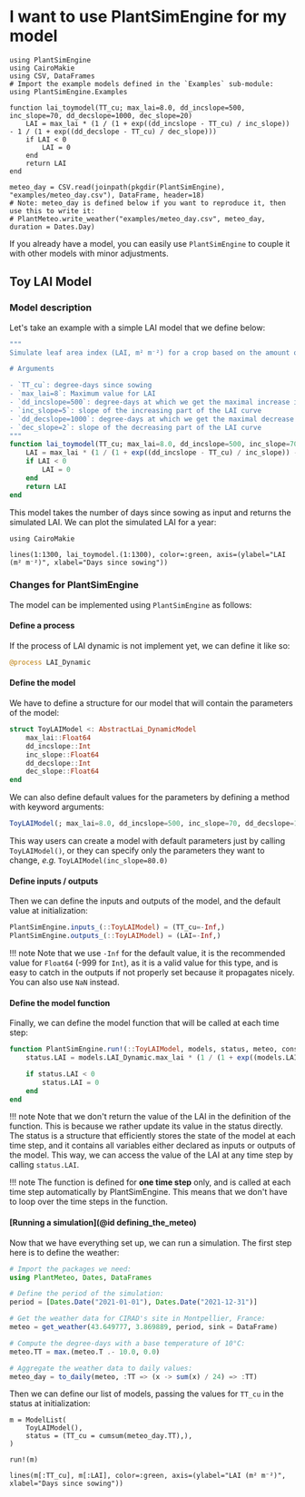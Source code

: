 # I want to use PlantSimEngine for my model

```@setup mymodel
using PlantSimEngine
using CairoMakie
using CSV, DataFrames
# Import the example models defined in the `Examples` sub-module:
using PlantSimEngine.Examples

function lai_toymodel(TT_cu; max_lai=8.0, dd_incslope=500, inc_slope=70, dd_decslope=1000, dec_slope=20)
    LAI = max_lai * (1 / (1 + exp((dd_incslope - TT_cu) / inc_slope)) - 1 / (1 + exp((dd_decslope - TT_cu) / dec_slope)))
    if LAI < 0
        LAI = 0
    end
    return LAI
end

meteo_day = CSV.read(joinpath(pkgdir(PlantSimEngine), "examples/meteo_day.csv"), DataFrame, header=18)
# Note: meteo_day is defined below if you want to reproduce it, then use this to write it:
# PlantMeteo.write_weather("examples/meteo_day.csv", meteo_day, duration = Dates.Day)
```

If you already have a model, you can easily use `PlantSimEngine` to couple it with other models with minor adjustments.

## Toy LAI Model 

### Model description

Let's take an example with a simple LAI model that we define below:

```julia
"""
Simulate leaf area index (LAI, m² m⁻²) for a crop based on the amount of degree-days since sowing with a simple double-logistic function.

# Arguments

- `TT_cu`: degree-days since sowing
- `max_lai=8`: Maximum value for LAI
- `dd_incslope=500`: degree-days at which we get the maximal increase in LAI
- `inc_slope=5`: slope of the increasing part of the LAI curve
- `dd_decslope=1000`: degree-days at which we get the maximal decrease in LAI
- `dec_slope=2`: slope of the decreasing part of the LAI curve
"""
function lai_toymodel(TT_cu; max_lai=8.0, dd_incslope=500, inc_slope=70, dd_decslope=1000, dec_slope=20)
    LAI = max_lai * (1 / (1 + exp((dd_incslope - TT_cu) / inc_slope)) - 1 / (1 + exp((dd_decslope - TT_cu) / dec_slope)))
    if LAI < 0
        LAI = 0
    end
    return LAI
end
```

This model takes the number of days since sowing as input and returns the simulated LAI. We can plot the simulated LAI for a year:

```@example mymodel
using CairoMakie

lines(1:1300, lai_toymodel.(1:1300), color=:green, axis=(ylabel="LAI (m² m⁻²)", xlabel="Days since sowing"))
```

### Changes for PlantSimEngine

The model can be implemented using `PlantSimEngine` as follows:

#### Define a process

If the process of LAI dynamic is not implement yet, we can define it like so:

```julia
@process LAI_Dynamic
```

#### Define the model

We have to define a structure for our model that will contain the parameters of the model:

```julia
struct ToyLAIModel <: AbstractLai_DynamicModel
    max_lai::Float64
    dd_incslope::Int
    inc_slope::Float64
    dd_decslope::Int
    dec_slope::Float64
end
```

We can also define default values for the parameters by defining a method with keyword arguments:

```julia
ToyLAIModel(; max_lai=8.0, dd_incslope=500, inc_slope=70, dd_decslope=1000, dec_slope=20) = ToyLAIModel(max_lai, dd_incslope, inc_slope, dd_decslope, dec_slope)
```

This way users can create a model with default parameters just by calling `ToyLAIModel()`, or they can specify only the parameters they want to change, *e.g.* `ToyLAIModel(inc_slope=80.0)`

#### Define inputs / outputs

Then we can define the inputs and outputs of the model, and the default value at initialization:

```julia
PlantSimEngine.inputs_(::ToyLAIModel) = (TT_cu=-Inf,)
PlantSimEngine.outputs_(::ToyLAIModel) = (LAI=-Inf,)
```

!!! note
    Note that we use `-Inf` for the default value, it is the recommended value for `Float64` (-999 for `Int`), as it is a valid value for this type, and is easy to catch in the outputs if not properly set because it propagates nicely. You can also use `NaN` instead.

#### Define the model function

Finally, we can define the model function that will be called at each time step:

```julia
function PlantSimEngine.run!(::ToyLAIModel, models, status, meteo, constants=nothing, extra=nothing)
    status.LAI = models.LAI_Dynamic.max_lai * (1 / (1 + exp((models.LAI_Dynamic.dd_incslope - status.TT_cu) / model.LAI_Dynamic.inc_slope)) - 1 / (1 + exp((models.LAI_Dynamic.dd_decslope - status.TT_cu) / models.LAI_Dynamic.dec_slope)))

    if status.LAI < 0
        status.LAI = 0
    end
end
```

!!! note
    Note that we don't return the value of the LAI in the definition of the function. This is because we rather update its value in the status directly. The status is a structure that efficiently stores the state of the model at each time step, and it contains all variables either declared as inputs or outputs of the model. This way, we can access the value of the LAI at any time step by calling `status.LAI`.

!!! note
    The function is defined for **one time step** only, and is called at each time step automatically by PlantSimEngine. This means that we don't have to loop over the time steps in the function.

#### [Running a simulation](@id defining_the_meteo)

Now that we have everything set up, we can run a simulation. The first step here is to define the weather:

```julia
# Import the packages we need:
using PlantMeteo, Dates, DataFrames

# Define the period of the simulation:
period = [Dates.Date("2021-01-01"), Dates.Date("2021-12-31")]

# Get the weather data for CIRAD's site in Montpellier, France:
meteo = get_weather(43.649777, 3.869889, period, sink = DataFrame)

# Compute the degree-days with a base temperature of 10°C:
meteo.TT = max.(meteo.T .- 10.0, 0.0)

# Aggregate the weather data to daily values:
meteo_day = to_daily(meteo, :TT => (x -> sum(x) / 24) => :TT)
```

Then we can define our list of models, passing the values for `TT_cu` in the status at initialization:

```@example mymodel
m = ModelList(
    ToyLAIModel(),
    status = (TT_cu = cumsum(meteo_day.TT),),
)

run!(m)

lines(m[:TT_cu], m[:LAI], color=:green, axis=(ylabel="LAI (m² m⁻²)", xlabel="Days since sowing"))
```
